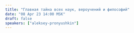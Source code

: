 ```yaml
---
title: "Главная тайна всех наук, вероучений и философий"
date: "08 Apr 23 14:00 MSK"
draft: false
speakers: ["aleksey-pronyushkin"]
---
```

